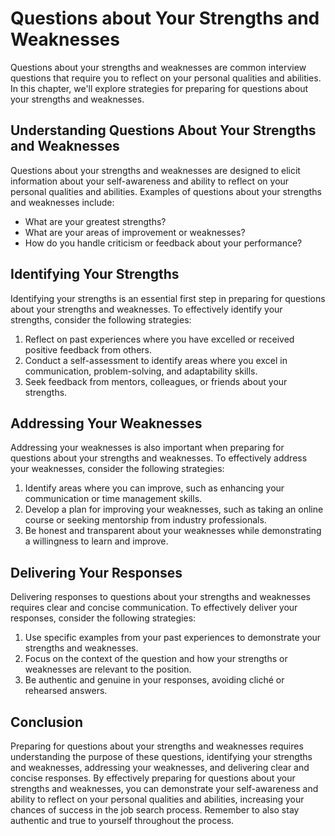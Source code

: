 Questions about Your Strengths and Weaknesses
==================================================================================================

Questions about your strengths and weaknesses are common interview questions that require you to reflect on your personal qualities and abilities. In this chapter, we'll explore strategies for preparing for questions about your strengths and weaknesses.

Understanding Questions About Your Strengths and Weaknesses
-----------------------------------------------------------

Questions about your strengths and weaknesses are designed to elicit information about your self-awareness and ability to reflect on your personal qualities and abilities. Examples of questions about your strengths and weaknesses include:

* What are your greatest strengths?
* What are your areas of improvement or weaknesses?
* How do you handle criticism or feedback about your performance?

Identifying Your Strengths
--------------------------

Identifying your strengths is an essential first step in preparing for questions about your strengths and weaknesses. To effectively identify your strengths, consider the following strategies:

1. Reflect on past experiences where you have excelled or received positive feedback from others.
2. Conduct a self-assessment to identify areas where you excel in communication, problem-solving, and adaptability skills.
3. Seek feedback from mentors, colleagues, or friends about your strengths.

Addressing Your Weaknesses
--------------------------

Addressing your weaknesses is also important when preparing for questions about your strengths and weaknesses. To effectively address your weaknesses, consider the following strategies:

1. Identify areas where you can improve, such as enhancing your communication or time management skills.
2. Develop a plan for improving your weaknesses, such as taking an online course or seeking mentorship from industry professionals.
3. Be honest and transparent about your weaknesses while demonstrating a willingness to learn and improve.

Delivering Your Responses
-------------------------

Delivering responses to questions about your strengths and weaknesses requires clear and concise communication. To effectively deliver your responses, consider the following strategies:

1. Use specific examples from your past experiences to demonstrate your strengths and weaknesses.
2. Focus on the context of the question and how your strengths or weaknesses are relevant to the position.
3. Be authentic and genuine in your responses, avoiding cliché or rehearsed answers.

Conclusion
----------

Preparing for questions about your strengths and weaknesses requires understanding the purpose of these questions, identifying your strengths and weaknesses, addressing your weaknesses, and delivering clear and concise responses. By effectively preparing for questions about your strengths and weaknesses, you can demonstrate your self-awareness and ability to reflect on your personal qualities and abilities, increasing your chances of success in the job search process. Remember to also stay authentic and true to yourself throughout the process.
